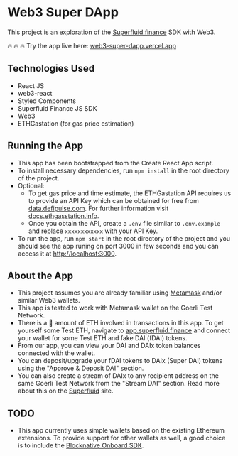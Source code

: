 # Web3 Super DApp

This project is an exploration of the [Superfluid.finance](https://superfluid.finance) SDK with Web3.

:fire: :fire: :fire:
Try the app live here: [web3-super-dapp.vercel.app](https://web3-super-dapp.vercel.app/)

## Technologies Used

- React JS
- web3-react
- Styled Components
- Superfluid Finance JS SDK
- Web3
- ETHGastation (for gas price estimation)

## Running the App

- This app has been bootstrapped from the Create React App script.
- To install necessary dependencies, run `npm install` in the root directory of the project.
- Optional:
  - To get gas price and time estimate, the ETHGastation API requires us to provide an API Key which can be obtained for free from [data.defipulse.com](https://data.defipulse.com). For further information visit [docs.ethgasstation.info](https://docs.ethgasstation.info/).
  - Once you obtain the API, create a `.env` file similar to `.env.example` and replace `xxxxxxxxxxxx` with your API Key.
- To run the app, run `npm start` in the root directory of the project and you should see the app runing on port 3000 in few seconds and you can access it at [http://localhost:3000](http://localhost:3000).

## About the App

- This project assumes you are already familiar using [Metamask](https://metamask.io/) and/or similar Web3 wallets.
- This app is tested to work with Metamask wallet on the Goerli Test Network.
- There is a :pinching_hand: amount of ETH involved in transactions in this app. To get yourself some Test ETH, navigate to [app.superfluid.finance](https://app.superfluid.finance/) and connect your wallet for some Test ETH and fake DAI (fDAI) tokens.
- From our app, you can view your DAI and DAIx token balances connected with the wallet.
- You can deposit/upgrade your fDAI tokens to DAIx (Super DAI) tokens using the "Approve & Deposit DAI" section.
- You can also create a stream of DAIx to any recipient address on the same Goerli Test Network from the "Stream DAI" section. Read more about this on the [Superfluid](https://www.superfluid.finance/home) site.

## TODO

- This app currently uses simple wallets based on the existing Ethereum extensions. To provide support for other wallets as well, a good choice is to include the [Blocknative Onboard SDK](https://docs.blocknative.com/onboard#).
